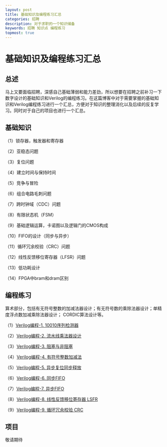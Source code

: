 ```yaml
---
layout: post
title: 基础知识及编程练习汇总
categories: 招聘
description: 对于求职的一个知识储备
keywords: 招聘 知识点 编程练习
topmost: true
---
```


# 基础知识及编程练习汇总

## 总述
马上又要面临招聘，深感自己基础薄弱和能力差劲，所以想要在招聘之前补习一下数字设计的基础知识和Verilog的编程练习。在这篇博客中对于需要掌握的基础知识和Verilog编程练习进行一个汇总，方便对于知识的整理消化以及后续的反复学习。同时对于自己的项目也进行一个汇总。

## 基础知识
（1）锁存器，触发器和寄存器

（2）亚稳态问题

（3）复位问题

（4）建立时间与保持时间

（5）竞争与冒险

（6）组合电路毛刺问题

（7）跨时钟域（CDC）问题

（8）有限状态机（FSM）

（9）基础逻辑运算，卡诺图以及逻辑门的CMOS构成

（10）FIFO的设计（同步与异步）

（11）循环冗余校验（CRC）问题

（12）线性反馈移位寄存器（LFSR）问题

（13）低功耗设计

（14）FPGA中bram和dram区别


## 编程练习
算术部分，包括有无符号整数的加减法器设计；有无符号数的乘除法器设计；单精度浮点数加减乘除法器设计；
CORDIC算法设计等。

<!-- （1）[Verilog编程-1. 10010序列检测器](/_posts/2022-04-10-Verilog-practice-1.md)

（2）[Verilog编程-2. 流水线乘法器设计](/_posts/2022-04-10-Verilog-practice-2.md)

（3）[Verilog编程-3. 阻塞与非阻塞](/_posts/2022-04-10-Verilog-practice-3.md)

（4）[Verilog编程-4. 有符号整数加减法](/_posts/2022-04-10-Verilog-practice-4.md)

（5）[Verilog编程-5. 异步复位同步释放](/_posts/2022-04-10-Verilog-practice-5.md)

（6）[Verilog编程-6. 同步FIFO](/_posts/2022-04-10-Verilog-practice-6.md)

（7）[Verilog编程-7. 异步FIFO](/_posts/2022-04-10-Verilog-practice-7.md) -->

（1）[Verilog编程-1. 10010序列检测器](https://polaris-chn.github.io/2022/04/10/Verilog-practice-1/)

（2）[Verilog编程-2. 流水线乘法器设计](https://polaris-chn.github.io/2022/04/10/Verilog-practice-2/)

（3）[Verilog编程-3. 阻塞与非阻塞](https://polaris-chn.github.io/2022/04/10/Verilog-practice-3/)

（4）[Verilog编程-4. 有符号整数加减法](https://polaris-chn.github.io/2022/04/15/Verilog-practice-4/)

（5）[Verilog编程-5. 异步复位同步释放](https://polaris-chn.github.io/2022/04/21/Verilog-practice-5/)

（6）[Verilog编程-6. 同步FIFO](https://polaris-chn.github.io/2022/04/25/Verilog-practice-6/)

（7）[Verilog编程-7. 异步FIFO](https://polaris-chn.github.io/2022/04/25/Verilog-practice-7/)

（8）[Verilog编程-8. 线性反馈移位寄存器 LSFR](https://polaris-chn.github.io/2022/06/12/Verilog-practice-8/)

（9）[Verilog编程-9. 循环冗余校验 CRC](https://polaris-chn.github.io/2022/06/12/Verilog-practice-9/)


## 项目
敬请期待
